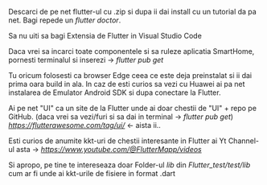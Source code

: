 Descarci de pe net flutter-ul cu .zip si dupa ii dai install cu un tutorial da pa net. Bagi repede un *flutter doctor*.

Sa nu uiti sa bagi Extensia de Flutter in Visual Studio Code

Daca vrei sa incarci toate componentele si sa ruleze aplicatia SmartHome, pornesti terminalul si inserezi -> *flutter pub get*

Tu oricum folosesti ca browser Edge ceea ce este deja preinstalat si ii dai prima oara build in ala. In caz de esti curios sa vezi cu Huawei ai pa net instalarea de Emulator Android SDK si dupa conectare la Flutter.

Ai pe net "UI" ca un site de la Flutter unde ai doar chestii de "UI" + repo pe GitHub. (daca vrei sa vezi/furi si sa dai in terminal -> *flutter pub get*)
*https://flutterawesome.com/tag/ui/* <- aista ii..

Esti curios de anumite kkt-uri de chestii interesante in Flutter ai Yt Channel-ul asta -> *https://www.youtube.com/@FlutterMapp/videos*

Si apropo, pe tine te intereseaza doar Folder-ul *lib* din *Flutter_test/test/lib* cum ar fi unde ai kkt-urile de fisiere in format .dart
